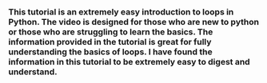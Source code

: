 ### This tutorial is an extremely easy introduction to loops in Python. The video is designed for those who are new to python or those who are struggling to learn the basics. The information provided in the tutorial is great for fully understanding the basics of loops. I have found the information in this tutorial to be extremely easy to digest and understand.
